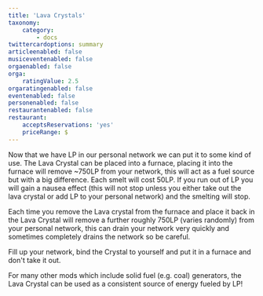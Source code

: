 ```yaml
---
title: 'Lava Crystals'
taxonomy:
    category:
        - docs
twittercardoptions: summary
articleenabled: false
musiceventenabled: false
orgaenabled: false
orga:
    ratingValue: 2.5
orgaratingenabled: false
eventenabled: false
personenabled: false
restaurantenabled: false
restaurant:
    acceptsReservations: 'yes'
    priceRange: $
---
```


Now that we have LP in our personal network we can put it to some kind of use. The Lava Crystal can be placed into a furnace, placing it into the furnace will remove ~750LP from your network, this will act as a fuel source but with a big difference. Each smelt will cost 50LP. If you run out of LP you will gain a nausea effect (this will not stop unless you either take out the lava crystal or add LP to your personal network) and the smelting will stop.

Each time you remove the Lava crystal from the furnace and place it back in the Lava Crystal will remove a further roughly 750LP (varies randomly) from your personal network, this can drain your network very quickly and sometimes completely drains the network so be careful.

Fill up your network, bind the Crystal to yourself and put it in a furnace and don't take it out.

For many other mods which include solid fuel (e.g. coal) generators, the Lava Crystal can be used as a consistent source of energy fueled by LP!